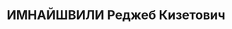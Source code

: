 ---
title: ИМНАЙШВИЛИ Реджеб Кизетович
description: "Род. в 1913, г. Кобулети, Аджария, грузин (аджарец). Место проживания:\
  \ г. Батуми, ул. Пушкина № 92. Род занятий: до ареста работал участковым инспектором\
  \ милиции гор. Батуми. \n  Осужден Тройкой при НКВД ГССР 10.11.1937. Мера наказания:\
  \ расстрел с конфискацией личного имущества. Дата расстрела: 15.11.1937"
---